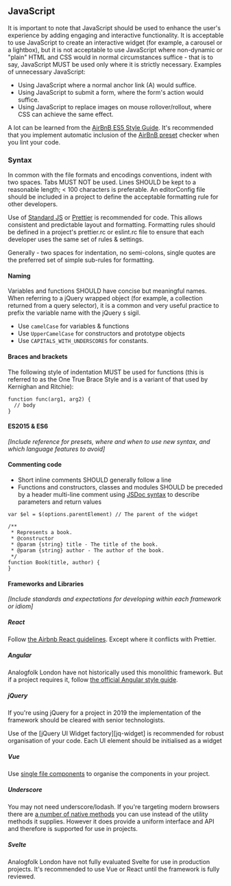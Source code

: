 ## JavaScript

It is important to note that JavaScript should be used to enhance the
user's experience by adding engaging and interactive functionality. It
is acceptable to use JavaScript to create an interactive widget (for
example, a carousel or a lightbox), but it is not acceptable to use
JavaScript where non-dynamic or "plain" HTML and CSS would in normal
circumstances suffice - that is to say, JavaScript MUST be used only
where it is strictly necessary. Examples of unnecessary JavaScript:

- Using JavaScript where a normal anchor link (A) would suffice.
- Using JavaScript to submit a form, where the form's action would suffice.
- Using JavaScript to replace images on mouse rollover/rollout, where
CSS can achieve the same effect.

A lot can be learned from the [AirBnB ES5 Style Guide](airbnb-es5). It's
recommended that you implement automatic inclusion of the [AirBnB preset](airbnb-preset)
checker when you lint your code.

### Syntax

In common with the file formats and encodings conventions, indent with
two spaces. Tabs MUST NOT be used. Lines SHOULD be kept to a reasonable
length; < 100 characters is preferable. An editorConfig file should be
included in a project to define the acceptable formatting rule for
other developers.

Use of [Standard JS][standard-js] or [Prettier][prettier-js] is recommended 
for code. This allows consistent and predictable layout and formatting. 
Formatting rules should be defined in a project's prettier.rc or eslint.rc 
file to ensure that each developer uses the same set of rules & settings.

Generally - two spaces for indentation, no semi-colons, single quotes are the
preferred set of simple sub-rules for formatting.

#### Naming

Variables and functions SHOULD have concise but meaningful names. When
referring to a jQuery wrapped object (for example, a collection returned
from a query selector), it is a common and very useful practice to
prefix the variable name with the jQuery `$` sigil.

- Use `camelCase` for variables & functions
- Use `UpperCamelCase` for constructors and prototype objects
- Use `CAPITALS_WITH_UNDERSCORES` for constants.

#### Braces and brackets

The following style of indentation MUST be used for functions (this
is referred to as the One True Brace Style and is a variant of that
used by Kernighan and Ritchie):

````
function func(arg1, arg2) {
  // body
}
````

#### ES2015 & ES6

_\[Include reference for presets, where and when to use new syntax, and
which language features to avoid\]_

#### Commenting code

- Short inline comments SHOULD generally follow a line
- Functions and constructors, classes and modules SHOULD be preceded
by a header multi-line comment using [JSDoc syntax](jsdoc) to describe
parameters and return values

````
var $el = $(options.parentElement) // The parent of the widget

/**
 * Represents a book.
 * @constructor
 * @param {string} title - The title of the book.
 * @param {string} author - The author of the book.
 */
function Book(title, author) {
}
````

#### Frameworks and Libraries

_\[Include standards and expectations for developing within each framework or idiom\]_

##### React

Follow [the Airbnb React guidelines][airbnb-react]. Except where it conflicts with Prettier.

##### Angular

Analogfolk London have not historically used this monolithic framework. But if
a project requires it, follow 
[the official Angular style guide][angular-official].

##### jQuery

If you're using jQuery for a project in 2019 the implementation of the framework should be cleared with senior technologists.

Use of the [jQuery UI Widget factory][jq-widget] is recommended for robust organisation of your code. Each UI element should be initialised as a widget

##### Vue

Use [single file components][vue-single-file] to organise the components in your project. 

##### Underscore

You may not need underscore/lodash. If you're targeting modern browsers there are [a number of native methods][underscore-native] you can use instead of the utility methods it supplies. However it does provide a uniform interface and API and therefore is supported for use in projects.

##### Svelte

Analogfolk London have not fully evaluated Svelte for use in production
projects. It's recommended to use Vue or React until the framework is 
fully reviewed.

[jsdoc]: http://usejsdoc.org/
[prettier-js]: https://prettier.io/
[standard-js]: https://standardjs.com/
[airbnb-preset]: https://www.npmjs.com/package/eslint-config-airbnb
[airbnb-react]: https://github.com/airbnb/javascript/tree/master/react
[angular-official]: https://angular.io/guide/styleguide
[jq-ui]: https://jqueryui.com/widget/
[vue-single-file]: https://vuejs.org/v2/guide/single-file-components.html
[underscore-native]: https://github.com/you-dont-need/You-Dont-Need-Lodash-Underscore
